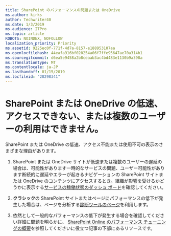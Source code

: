 ```yaml
---
title: SharePoint のパフォーマンスの問題または OneDrive
ms.author: kirks
author: Techwriter40
ms.date: 1/3/2019
ms.audience: ITPro
ms.topic: article
ROBOTS: NOINDEX, NOFOLLOW
localization_priority: Priority
ms.assetid: 9225ec0f-771f-4d7a-8157-e188953107aa
ms.openlocfilehash: 44eafa916bf020254a06f7ffe95647ae70a314b1
ms.sourcegitcommit: d6ea5e9458a2b8ceaab3ac4bd483e1130b9a398a
ms.translationtype: MT
ms.contentlocale: ja-JP
ms.lasthandoff: 01/15/2019
ms.locfileid: "28298341"
---
```

# <a name="sharepoint-or-onedrive-slow-inaccessible-or-unavailable-for-multiple-users"></a>SharePoint または OneDrive の低速、アクセスできない、または複数のユーザーの利用はできません。

SharePoint または OneDrive の低速、アクセス不能または使用不可の表示のさまざまな理由があります。 
  
1. SharePoint または OneDrive サイトが低速または複数のユーザーの遅延の場合は、可能性があります一時的なサービスの問題、ユーザー可能性があります断続的に遅延やエラーが起きるナビゲーションの SharePoint サイトまたは OneDrive のコンテンツにアクセスするとき。組織が影響を受けるかどうかに表示する[サービスの稼働状態のダッシュ ボード](https://admin.microsoft.com/AdminPortal/Home#/servicehealth)を確認してください。 
  
2. **クラシック**の SharePoint サイトまたはページにパフォーマンスの低下が発生した場合は、ページを分析する[診断ツールのページ](https://aka.ms/perftool)を利用します。 
  
3. 依然として一般的なパフォーマンスの低下が発生する場合を確認してください詳細に問題を明らかに、 [SharePoint Online のパフォーマンス チューニングの概要](https://go.microsoft.com/fwlink/?linkid=2024334)を参照してくださいに役立つ記事の下部にあるリソースです。
  

